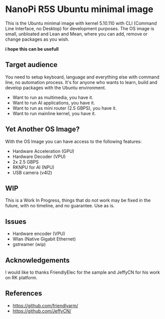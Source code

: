 # NanoPi R5S Ubuntu minimal image

This is the Ubuntu minimal image with kernel 5.10.110 with CLI (Command Line Interface, no Desktop) for development purposes.
The OS image is small, unbloated and Lean and Mean, where you can add, remove or change packages as you wish.

**i hope this can be usefull**


## Target audience

You need to setup keyboard, language and everything else with command line, no automation process.
It's for anyone who wants to learn, build and develop packages with the Ubuntu environment. 

- Want to run as multimedia, you have it. 
- Want to run AI applications, you have it. 
- Want to run as mini router (2.5 GBPS), you have it.
- Want to run mainline kernel, you have it.


## Yet Another OS Image?

With the OS Image you can have access to the following features:

* Hardware Acceleration (GPU)
* Hardware Decoder (VPU)
* 2x 2.5 GBPS
* RKNPU for AI (NPU)
* USB camera (v4l2)

## WIP

This is a Work In Progress, things that do not work may be fixed in the future, with no timeline, and no guarantee. Use as is.

## Issues

* Hardware encoder (VPU)
* Wlan (Native Gigabit Ethernet)
* gstreamer (wip)


## Acknowledgements

I would like to thanks FriendlyElec for the sample and JeffyCN for his work on RK platform.

## References

* https://github.com/friendlyarm/
* https://github.com/JeffyCN/
